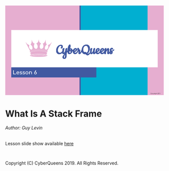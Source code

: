 
![Opening Slide](lesson_6_opening_slide.png?raw=true "Lesson 6 opening slide")

# What Is A Stack Frame

###### Author: Guy Levin

Lesson slide show available [here](https://docs.google.com/presentation/d/1vL1_hr0ZWfof51OaPo5v88cPWQ8-lHk0POTtaw8vywY/edit?usp=sharing)

&nbsp;
&nbsp;

Copyright (C) CyberQueens 2019. All Rights Reserved.